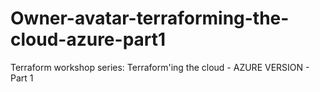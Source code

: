 # Owner-avatar-terraforming-the-cloud-azure-part1

Terraform workshop series: Terraform'ing the cloud - AZURE VERSION - Part 1
